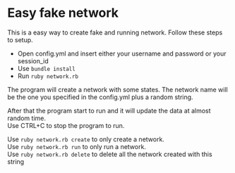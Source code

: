 Easy fake network
=============

This is a easy way to create fake and running network.
Follow these steps to setup.

* Open config.yml and insert either your username and password or your session_id
* Use `bundle install`
* Run `ruby network.rb`

The program will create a network with some states. The network name will be the one you specified in the config.yml plus a random string.

After that the program start to run and it will update the data at almost random time.</br>
Use CTRL+C to stop the program to run.

Use `ruby network.rb create` to only create a network.</br>
Use `ruby network.rb run` to only run a network.</br>
Use `ruby network.rb delete` to delete all the network created with this string</br>
